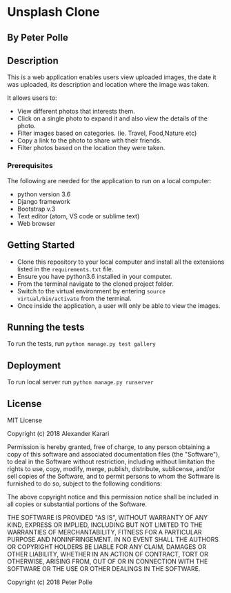 # Unsplash Clone

## By Peter Polle

## Description
This is a web application enables users view uploaded images, the date it was uploaded, its description and location where the image was taken.

It allows users to:
* View different photos that interests them.
* Click on a single photo to expand it and also view the details of the photo.
* Filter images based on categories. (ie. Travel, Food,Nature etc)
* Copy a link to the photo to share with their friends.
* Filter photos based on the location they were taken.


### Prerequisites

The following are needed for the application to run on a local computer:
* python version 3.6
* Django framework
* Bootstrap v.3
* Text editor (atom, VS code or sublime text)
* Web browser

## Getting Started
* Clone this repository to your local computer and install all the extensions listed in the ``requirements.txt`` file.
* Ensure you have python3.6 installed in your computer.
* From the terminal navigate to the cloned project folder.
* Switch to the virtual environment by entering  ```source virtual/bin/activate``` from the terminal. 
* Once inside the application, a user will only be able to view the images.

## Running the tests

To run the tests, run ``python manage.py test gallery``

## Deployment

To run local server run ``python manage.py runserver``


## License 
MIT License

Copyright (c) 2018 Alexander Karari

Permission is hereby granted, free of charge, to any person obtaining a copy of this software and associated documentation files (the "Software"), to deal in the Software without restriction, including without limitation the rights to use, copy, modify, merge, publish, distribute, sublicense, and/or sell copies of the Software, and to permit persons to whom the Software is furnished to do so, subject to the following conditions:

The above copyright notice and this permission notice shall be included in all copies or substantial portions of the Software.

THE SOFTWARE IS PROVIDED "AS IS", WITHOUT WARRANTY OF ANY KIND, EXPRESS OR IMPLIED, INCLUDING BUT NOT LIMITED TO THE WARRANTIES OF MERCHANTABILITY, FITNESS FOR A PARTICULAR PURPOSE AND NONINFRINGEMENT. IN NO EVENT SHALL THE AUTHORS OR COPYRIGHT HOLDERS BE LIABLE FOR ANY CLAIM, DAMAGES OR OTHER LIABILITY, WHETHER IN AN ACTION OF CONTRACT, TORT OR OTHERWISE, ARISING FROM, OUT OF OR IN CONNECTION WITH THE SOFTWARE OR THE USE OR OTHER DEALINGS IN THE SOFTWARE. 

Copyright (c) 2018 Peter Polle